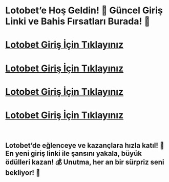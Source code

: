 # Lotobet’e Hoş Geldin! 🚀 Güncel Giriş Linki ve Bahis Fırsatları Burada! 🎉

# [Lotobet Giriş İçin Tıklayınız](https://cutt.ly/EreytWq9)
# [Lotobet Giriş İçin Tıklayınız](https://cutt.ly/EreytWq9)
# [Lotobet Giriş İçin Tıklayınız](https://cutt.ly/EreytWq9)
# [Lotobet Giriş İçin Tıklayınız](https://cutt.ly/EreytWq9)

<br>

## Lotobet’de eğlenceye ve kazançlara hızla katıl! 🎯 En yeni giriş linki ile şansını yakala, büyük ödülleri kazan! 💰 Unutma, her an bir sürpriz seni bekliyor! 🎁

